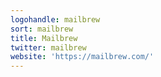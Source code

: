 ```yaml
---
logohandle: mailbrew
sort: mailbrew
title: Mailbrew
twitter: mailbrew
website: 'https://mailbrew.com/'
---
```

